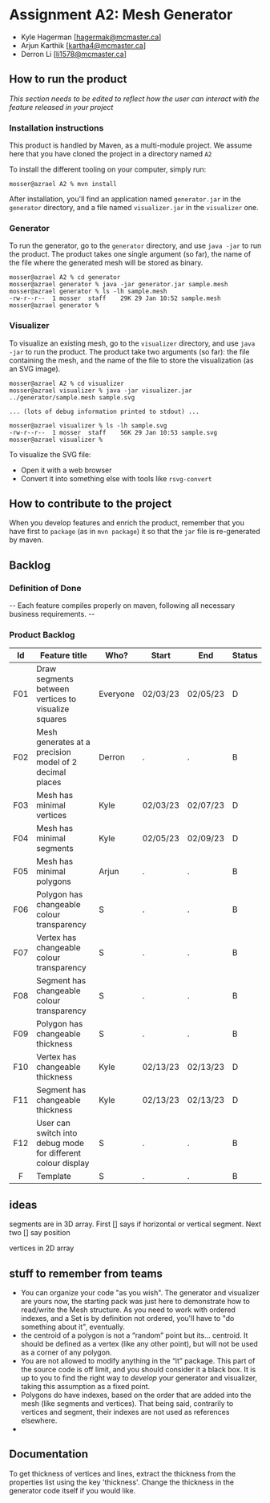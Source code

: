 # Assignment A2: Mesh Generator

  - Kyle Hagerman [hagermak@mcmaster.ca]
  - Arjun Karthik [kartha4@mcmaster.ca]
  - Derron Li [li1578@mcmaster.ca]

## How to run the product

_This section needs to be edited to reflect how the user can interact with the feature released in your project_

### Installation instructions

This product is handled by Maven, as a multi-module project. We assume here that you have cloned the project in a directory named `A2`

To install the different tooling on your computer, simply run:

```
mosser@azrael A2 % mvn install
```

After installation, you'll find an application named `generator.jar` in the `generator` directory, and a file named `visualizer.jar` in the `visualizer` one. 

### Generator

To run the generator, go to the `generator` directory, and use `java -jar` to run the product. The product takes one single argument (so far), the name of the file where the generated mesh will be stored as binary.

```
mosser@azrael A2 % cd generator 
mosser@azrael generator % java -jar generator.jar sample.mesh
mosser@azrael generator % ls -lh sample.mesh
-rw-r--r--  1 mosser  staff    29K 29 Jan 10:52 sample.mesh
mosser@azrael generator % 
```

### Visualizer

To visualize an existing mesh, go to the `visualizer` directory, and use `java -jar` to run the product. The product take two arguments (so far): the file containing the mesh, and the name of the file to store the visualization (as an SVG image).

```
mosser@azrael A2 % cd visualizer 
mosser@azrael visualizer % java -jar visualizer.jar ../generator/sample.mesh sample.svg

... (lots of debug information printed to stdout) ...

mosser@azrael visualizer % ls -lh sample.svg
-rw-r--r--  1 mosser  staff    56K 29 Jan 10:53 sample.svg
mosser@azrael visualizer %
```
To visualize the SVG file:

  - Open it with a web browser
  - Convert it into something else with tools like `rsvg-convert`

## How to contribute to the project

When you develop features and enrich the product, remember that you have first to `package` (as in `mvn package`) it so that the `jar` file is re-generated by maven.

## Backlog

### Definition of Done

-- Each feature compiles properly on maven, following all necessary business requirements.  --

### Product Backlog

| Id | Feature title | Who? | Start | End | Status |
|:--:|---------------|------|-------|-----|--------|
|  F01  |  Draw segments between vertices to visualize squares  |  Everyone  |  02/03/23  |  02/05/23  |  D  |
|  F02  |  Mesh generates at a precision model of 2 decimal places  |  Derron  |  .  |  .  |  B  |
|  F03  |  Mesh has minimal vertices  |  Kyle  |  02/03/23  |  02/07/23  |  D  |
|  F04  |  Mesh has minimal segments  |  Kyle  |  02/05/23  |  02/09/23  |  D  |
|  F05  |  Mesh has minimal polygons  |  Arjun  |  .  |  .  |  B  |
|  F06  |  Polygon has changeable colour transparency  |  S  |  .  |  .  |  B  |
|  F07  |  Vertex has changeable colour transparency  |  S  |  .  |  .  |  B  |
|  F08  |  Segment has changeable colour transparency  |  S  |  .  |  .  |  B  |
|  F09  |  Polygon has changeable thickness  |  S  |  .  |  .  |  B  |
|  F10  |  Vertex has changeable thickness  |  Kyle  |  02/13/23  |  02/13/23  |  D  |
|  F11  |  Segment has changeable thickness  |  Kyle  |  02/13/23  |  02/13/23  |  D  |
|  F12  |  User can switch into debug mode for different colour display  |  S  |  .  |  .  |  B  |
|  F  |  Template  |  S  |  .  |  .  |  B  |


## ideas
segments are in 3D array. First [] says if horizontal or vertical segment. Next two [] say position

vertices in 2D array



## stuff to remember from teams

- You can organize your code "as you wish". The generator and visualizer are yours now, the starting pack was just here to demonstrate how to read/write the Mesh structure.
  As you need to work with ordered indexes, and a Set is by definition not ordered, you'll have to "do something about it", eventually.
- the centroid of a polygon is not a “random” point but its… centroid. It should be defined as a vertex (like any other point), but will not be used as a corner of any polygon.
- You are not allowed to modify anything in the “it” package. This part of the source code is off limit, and you should consider it a black box. It is up to you to find the right way to _develop_ your generator and visualizer, taking this assumption as a fixed point.
- Polygons do have indexes, based on the order that are added into the mesh (like segments and vertices). That being said, contrarily to vertices and segment, their indexes are not used as references elsewhere.
- 


## Documentation
To get thickness of vertices and lines, extract the thickness from the properties list using the key 'thickness'. 
Change the thickness in the generator code itself if you would like.

